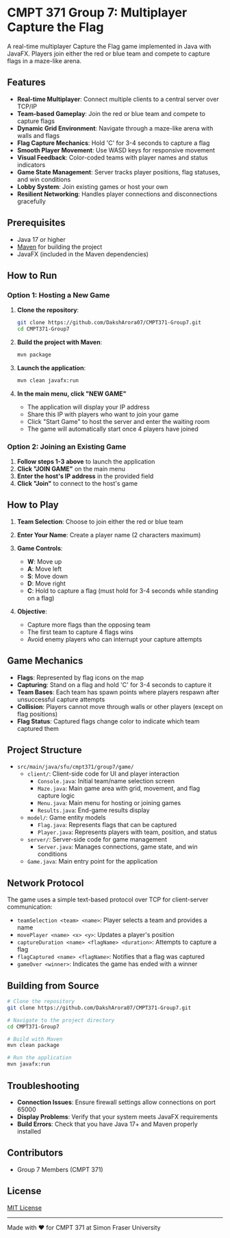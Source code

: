 # CMPT 371 Group 7: Multiplayer Capture the Flag

A real-time multiplayer Capture the Flag game implemented in Java with JavaFX. Players join either the red or blue team and compete to capture flags in a maze-like arena.

## Features

- **Real-time Multiplayer**: Connect multiple clients to a central server over TCP/IP
- **Team-based Gameplay**: Join the red or blue team and compete to capture flags
- **Dynamic Grid Environment**: Navigate through a maze-like arena with walls and flags
- **Flag Capture Mechanics**: Hold 'C' for 3-4 seconds to capture a flag
- **Smooth Player Movement**: Use WASD keys for responsive movement
- **Visual Feedback**: Color-coded teams with player names and status indicators
- **Game State Management**: Server tracks player positions, flag statuses, and win conditions
- **Lobby System**: Join existing games or host your own
- **Resilient Networking**: Handles player connections and disconnections gracefully

## Prerequisites

- Java 17 or higher
- [Maven](https://maven.apache.org) for building the project
- JavaFX (included in the Maven dependencies)

## How to Run

### Option 1: Hosting a New Game

1. **Clone the repository**:
   ```bash
   git clone https://github.com/DakshArora07/CMPT371-Group7.git
   cd CMPT371-Group7
   ```

2. **Build the project with Maven**:
   ```bash
   mvn package
   ```

3. **Launch the application**:
   ```bash
   mvn clean javafx:run
   ```

4. **In the main menu, click "NEW GAME"**
   - The application will display your IP address
   - Share this IP with players who want to join your game
   - Click "Start Game" to host the server and enter the waiting room
   - The game will automatically start once 4 players have joined

### Option 2: Joining an Existing Game

1. **Follow steps 1-3 above** to launch the application
2. **Click "JOIN GAME"** on the main menu
3. **Enter the host's IP address** in the provided field
4. **Click "Join"** to connect to the host's game

## How to Play

1. **Team Selection**: Choose to join either the red or blue team
2. **Enter Your Name**: Create a player name (2 characters maximum)
3. **Game Controls**:
   - **W**: Move up
   - **A**: Move left
   - **S**: Move down
   - **D**: Move right
   - **C**: Hold to capture a flag (must hold for 3-4 seconds while standing on a flag)

4. **Objective**:
   - Capture more flags than the opposing team
   - The first team to capture 4 flags wins
   - Avoid enemy players who can interrupt your capture attempts

## Game Mechanics

- **Flags**: Represented by flag icons on the map
- **Capturing**: Stand on a flag and hold 'C' for 3-4 seconds to capture it
- **Team Bases**: Each team has spawn points where players respawn after unsuccessful capture attempts
- **Collision**: Players cannot move through walls or other players (except on flag positions)
- **Flag Status**: Captured flags change color to indicate which team captured them

## Project Structure

- `src/main/java/sfu/cmpt371/group7/game/`
   - `client/`: Client-side code for UI and player interaction
      - `Console.java`: Initial team/name selection screen
      - `Maze.java`: Main game area with grid, movement, and flag capture logic
      - `Menu.java`: Main menu for hosting or joining games
      - `Results.java`: End-game results display
   - `model/`: Game entity models
      - `Flag.java`: Represents flags that can be captured
      - `Player.java`: Represents players with team, position, and status
   - `server/`: Server-side code for game management
      - `Server.java`: Manages connections, game state, and win conditions
   - `Game.java`: Main entry point for the application

## Network Protocol

The game uses a simple text-based protocol over TCP for client-server communication:

- `teamSelection <team> <name>`: Player selects a team and provides a name
- `movePlayer <name> <x> <y>`: Updates a player's position
- `captureDuration <name> <flagName> <duration>`: Attempts to capture a flag
- `flagCaptured <name> <flagName>`: Notifies that a flag was captured
- `gameOver <winner>`: Indicates the game has ended with a winner

## Building from Source

```bash
# Clone the repository
git clone https://github.com/DakshArora07/CMPT371-Group7.git

# Navigate to the project directory
cd CMPT371-Group7

# Build with Maven
mvn clean package

# Run the application
mvn javafx:run
```

## Troubleshooting

- **Connection Issues**: Ensure firewall settings allow connections on port 65000
- **Display Problems**: Verify that your system meets JavaFX requirements
- **Build Errors**: Check that you have Java 17+ and Maven properly installed

## Contributors

- Group 7 Members (CMPT 371)

## License

[MIT License](LICENSE)

---

Made with ❤️ for CMPT 371 at Simon Fraser University